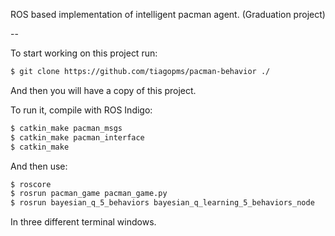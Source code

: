 ROS based implementation of intelligent pacman agent. (Graduation project)

--

To start working on this project run:

```bash
$ git clone https://github.com/tiagopms/pacman-behavior ./
```

And then you will have a copy of this project.

To run it, compile with ROS Indigo:

```bash
$ catkin_make pacman_msgs
$ catkin_make pacman_interface
$ catkin_make
```

And then use:

```bash
$ roscore
$ rosrun pacman_game pacman_game.py
$ rosrun bayesian_q_5_behaviors bayesian_q_learning_5_behaviors_node
```

In three different terminal windows.
